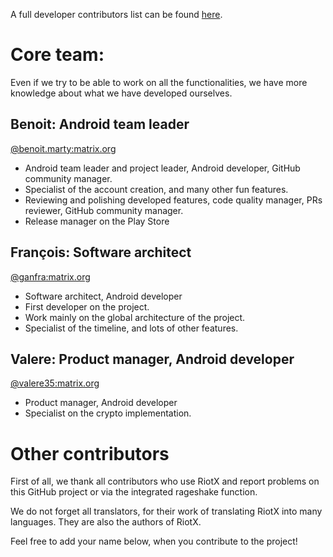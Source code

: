 A full developer contributors list can be found [here](https://github.com/vector-im/riotX-android/graphs/contributors). 

# Core team:

Even if we try to be able to work on all the functionalities, we have more knowledge about what we have developed ourselves.

## Benoit: Android team leader

[@benoit.marty:matrix.org](https://matrix.to/#/@benoit.marty:matrix.org)
- Android team leader and project leader, Android developer, GitHub community manager.
- Specialist of the account creation, and many other fun features.
- Reviewing and polishing developed features, code quality manager, PRs reviewer, GitHub community manager.
- Release manager on the Play Store

## François: Software architect

[@ganfra:matrix.org](https://matrix.to/#/@ganfra:matrix.org)
- Software architect, Android developer
- First developer on the project.
- Work mainly on the global architecture of the project.
- Specialist of the timeline, and lots of other features.

## Valere: Product manager, Android developer

[@valere35:matrix.org](https://matrix.to/#/@valere35:matrix.org)
- Product manager, Android developer
- Specialist on the crypto implementation.

# Other contributors

First of all, we thank all contributors who use RiotX and report problems on this GitHub project or via the integrated rageshake function.

We do not forget all translators, for their work of translating RiotX into many languages. They are also the authors of RiotX.

Feel free to add your name below, when you contribute to the project!
